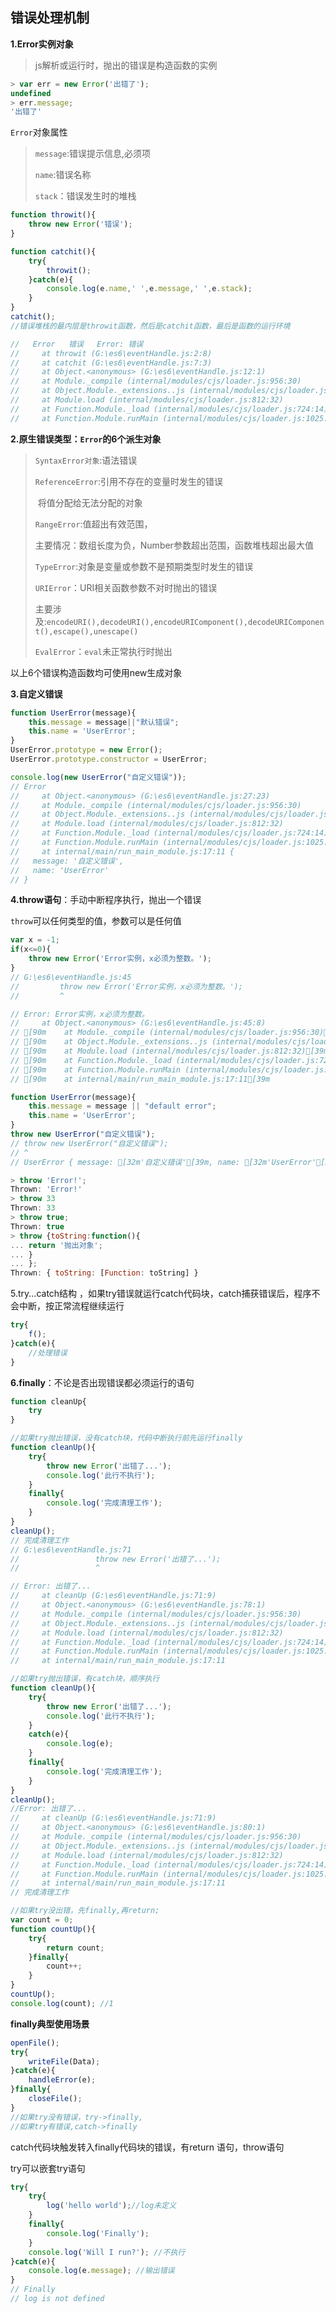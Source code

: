 ## 错误处理机制

**1.Error实例对象**

> js解析或运行时，抛出的错误是构造函数的实例

```javascript
> var err = new Error('出错了');
undefined
> err.message;
'出错了'
```

`Error`对象属性

> `message`:错误提示信息,必须项
>
> `name`:错误名称
>
> `stack`：错误发生时的堆栈

```javascript
function throwit(){
	throw new Error('错误');
}

function catchit(){
	try{
		throwit();
	}catch(e){
		console.log(e.name,' ',e.message,' ',e.stack);
	}
}
catchit();
//错误堆栈的最内层是throwit函数，然后是catchit函数，最后是函数的运行环境

// 	 Error   错误   Error: 错误
//     at throwit (G:\es6\eventHandle.js:2:8)
//     at catchit (G:\es6\eventHandle.js:7:3)
//     at Object.<anonymous> (G:\es6\eventHandle.js:12:1)
//     at Module._compile (internal/modules/cjs/loader.js:956:30)
//     at Object.Module._extensions..js (internal/modules/cjs/loader.js:973:10)
//     at Module.load (internal/modules/cjs/loader.js:812:32)
//     at Function.Module._load (internal/modules/cjs/loader.js:724:14)
//     at Function.Module.runMain (internal/modules/cjs/loader.js:1025:10)

```

**2.原生错误类型：`Error`的6个派生对象**

> `SyntaxError对象`:语法错误
>
> `ReferenceError`:引用不存在的变量时发生的错误
>
> ​							将值分配给无法分配的对象
>
> `RangeError`:值超出有效范围，
>
> 主要情况：数组长度为负，Number参数超出范围，函数堆栈超出最大值
>
> `TypeError`:对象是变量或参数不是预期类型时发生的错误
>
> `URIError`：URI相关函数参数不对时抛出的错误
>
> 主要涉及:`encodeURI(),decodeURI(),encodeURIComponent(),decodeURIComponent(),escape(),unescape()`
>
> `EvalError`：`eval`未正常执行时抛出

以上6个错误构造函数均可使用new生成对象

**3.自定义错误**

```javascript
function UserError(message){
	this.message = message||"默认错误";
	this.name = 'UserError';
}
UserError.prototype = new Error();
UserError.prototype.constructor = UserError;

console.log(new UserError("自定义错误"));
// Error
//     at Object.<anonymous> (G:\es6\eventHandle.js:27:23)
//     at Module._compile (internal/modules/cjs/loader.js:956:30)
//     at Object.Module._extensions..js (internal/modules/cjs/loader.js:973:10)
//     at Module.load (internal/modules/cjs/loader.js:812:32)
//     at Function.Module._load (internal/modules/cjs/loader.js:724:14)
//     at Function.Module.runMain (internal/modules/cjs/loader.js:1025:10)
//     at internal/main/run_main_module.js:17:11 {
//   message: '自定义错误',
//   name: 'UserError'
// }
```

**4.throw语句**：手动中断程序执行，抛出一个错误

`throw`可以任何类型的值，参数可以是任何值

```javascript
var x = -1;
if(x<=0){
	throw new Error('Error实例，x必须为整数。');
}
// G:\es6\eventHandle.js:45
//         throw new Error('Error实例，x必须为整数。');
//         ^

// Error: Error实例，x必须为整数。
//     at Object.<anonymous> (G:\es6\eventHandle.js:45:8)
// [90m    at Module._compile (internal/modules/cjs/loader.js:956:30)[39m
// [90m    at Object.Module._extensions..js (internal/modules/cjs/loader.js:973:10)[39m
// [90m    at Module.load (internal/modules/cjs/loader.js:812:32)[39m
// [90m    at Function.Module._load (internal/modules/cjs/loader.js:724:14)[39m
// [90m    at Function.Module.runMain (internal/modules/cjs/loader.js:1025:10)[39m
// [90m    at internal/main/run_main_module.js:17:11[39m

function UserError(message){
	this.message = message || "default error";
	this.name = 'UserError';
}
throw new UserError("自定义错误");
// throw new UserError("自定义错误");
// ^
// UserError { message: [32m'自定义错误'[39m, name: [32m'UserError'[39m }

> throw 'Error!';
Thrown: 'Error!'
> throw 33
Thrown: 33
> throw true;
Thrown: true
> throw {toString:function(){
... return '抛出对象';
... }
... };
Thrown: { toString: [Function: toString] }
```

5.try...catch结构 ，如果try错误就运行catch代码块，catch捕获错误后，程序不会中断，按正常流程继续运行

```javascript
try{
    f();
}catch(e){
    //处理错误
}
```

**6.finally**：不论是否出现错误都必须运行的语句

```javascript
function cleanUp{
    try
}
```

```javascript
//如果try抛出错误，没有catch块，代码中断执行前先运行finally
function cleanUp(){
	try{
		throw new Error('出错了...');
		console.log('此行不执行');
	}
	finally{
		console.log('完成清理工作');
	}
}
cleanUp();
// 完成清理工作
// G:\es6\eventHandle.js:71
//                 throw new Error('出错了...');
//                 ^

// Error: 出错了...
//     at cleanUp (G:\es6\eventHandle.js:71:9)
//     at Object.<anonymous> (G:\es6\eventHandle.js:78:1)
//     at Module._compile (internal/modules/cjs/loader.js:956:30)
//     at Object.Module._extensions..js (internal/modules/cjs/loader.js:973:10)
//     at Module.load (internal/modules/cjs/loader.js:812:32)
//     at Function.Module._load (internal/modules/cjs/loader.js:724:14)
//     at Function.Module.runMain (internal/modules/cjs/loader.js:1025:10)
//     at internal/main/run_main_module.js:17:11
```

```javascript
//如果try抛出错误，有catch块，顺序执行
function cleanUp(){
	try{
		throw new Error('出错了...');
		console.log('此行不执行');
	}
	catch(e){
		console.log(e);
	}
	finally{
		console.log('完成清理工作');
	}
}
cleanUp();
//Error: 出错了...
//     at cleanUp (G:\es6\eventHandle.js:71:9)
//     at Object.<anonymous> (G:\es6\eventHandle.js:80:1)
//     at Module._compile (internal/modules/cjs/loader.js:956:30)
//     at Object.Module._extensions..js (internal/modules/cjs/loader.js:973:10)
//     at Module.load (internal/modules/cjs/loader.js:812:32)
//     at Function.Module._load (internal/modules/cjs/loader.js:724:14)
//     at Function.Module.runMain (internal/modules/cjs/loader.js:1025:10)
//     at internal/main/run_main_module.js:17:11
// 完成清理工作
```

```javascript
//如果try没出错，先finally,再return;
var count = 0;
function countUp(){
	try{
		return count;
	}finally{
		count++;
	}
}
countUp();
console.log(count);	//1
```

**finally典型使用场景**

```javascript
openFile();
try{
    writeFile(Data);
}catch(e){
    handleError(e);
}finally{
    closeFile();
}
//如果try没有错误，try->finally,
//如果try有错误,catch->finally
```

catch代码块触发转入finally代码块的错误，有return 语句，throw语句

try可以嵌套try语句

```javascript
try{
	try{
		log('hello world');//log未定义
	}
	finally{
		console.log('Finally');
	}
	console.log('Will I run?');	//不执行
}catch(e){
	console.log(e.message);	//输出错误
}
// Finally
// log is not defined
```

